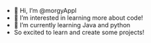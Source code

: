 - 👋 Hi, I’m @morgyAppl
- 👀 I’m interested in learning more about code!
- 🌱 I’m currently learning Java and python
- So excited to learn and create some projects!

<!---
morgyAppl/morgyAppl is a ✨ special ✨ repository because its `README.md` (this file) appears on your GitHub profile.
You can click the Preview link to take a look at your changes.
--->
